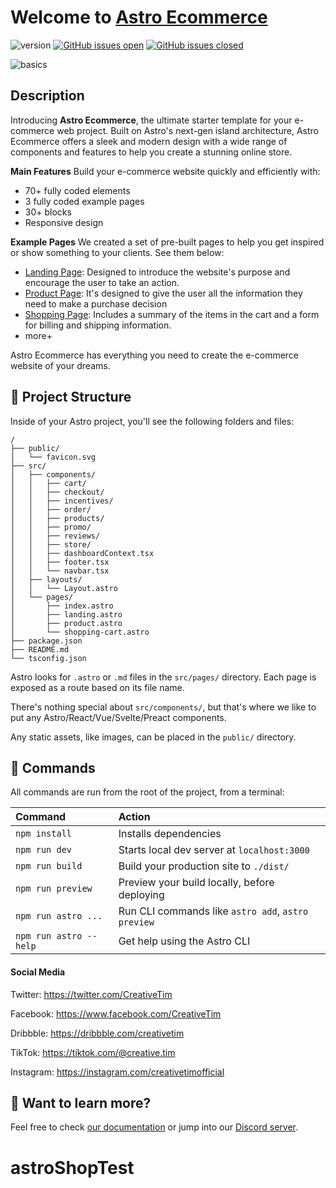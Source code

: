 # Welcome to [Astro Ecommerce](https://www.creative-tim.com/astro)

![version](https://img.shields.io/badge/version-1.1.0-blue.svg) [![GitHub issues open](https://img.shields.io/github/issues/creativetimofficial/astro-ecommerce.svg?maxAge=2592000)](https://github.com/creativetimofficial/astro-ecommerce/issues?q=is%3Aopen+is%3Aissue) [![GitHub issues closed](https://img.shields.io/github/issues-closed-raw/creativetimofficial/astro-ecommerce.svg?maxAge=2592000)](https://github.com/creativetimofficial/astro-ecommerce/issues?q=is%3Aissue+is%3Aclosed)

![basics](https://raw.githubusercontent.com/creativetimofficial/public-assets/master/astro-ecommerce/astro-ecommerce-1.jpg)

## Description

Introducing **Astro Ecommerce**, the ultimate starter template for your e-commerce web project. Built on Astro's next-gen island architecture, Astro Ecommerce offers a sleek and modern design with a wide range of components and features to help you create a stunning online store.

**Main Features**
Build your e-commerce website quickly and efficiently with:
- 70+ fully coded elements
- 3 fully coded example pages
- 30+ blocks
- Responsive design

**Example Pages**
We created a set of pre-built pages to help you get inspired or show something to your clients. See them below:
- [Landing Page](https://demos.creative-tim.com/astro-ecommerce/landing/): Designed to introduce the website's purpose and encourage the user to take an action.
- [Product Page](https://demos.creative-tim.com/astro-ecommerce/product/): It's designed to give the user all the information they need to make a purchase decision
- [Shopping Page](https://demos.creative-tim.com/astro-ecommerce/shopping-cart/): Includes a summary of the items in the cart and a form for billing and shipping information.
- more+

Astro Ecommerce has everything you need to create the e-commerce website of your dreams.


## 🚀 Project Structure

Inside of your Astro project, you'll see the following folders and files:

```
/
├── public/
│   └── favicon.svg
├── src/
│   ├── components/
│   │   ├── cart/
│   │   ├── checkout/
│   │   ├── incentives/
│   │   ├── order/
│   │   ├── products/
│   │   ├── promo/
│   │   ├── reviews/
│   │   ├── store/
│   │   ├── dashboardContext.tsx
│   │   ├── footer.tsx
│   │   └── navbar.tsx
│   ├── layouts/
│   │   └── Layout.astro
│   └── pages/
│       ├── index.astro
│       ├── landing.astro
│       ├── product.astro
│       └── shopping-cart.astro
├── package.json
├── README.md
└── tsconfig.json
```

Astro looks for `.astro` or `.md` files in the `src/pages/` directory. Each page is exposed as a route based on its file name.

There's nothing special about `src/components/`, but that's where we like to put any Astro/React/Vue/Svelte/Preact components.

Any static assets, like images, can be placed in the `public/` directory.

## 🧞 Commands

All commands are run from the root of the project, from a terminal:

| Command                | Action                                             |
| :--------------------- | :------------------------------------------------- |
| `npm install`          | Installs dependencies                              |
| `npm run dev`          | Starts local dev server at `localhost:3000`        |
| `npm run build`        | Build your production site to `./dist/`            |
| `npm run preview`      | Preview your build locally, before deploying       |
| `npm run astro ...`    | Run CLI commands like `astro add`, `astro preview` |
| `npm run astro --help` | Get help using the Astro CLI                       |

#### Social Media

Twitter: <https://twitter.com/CreativeTim>

Facebook: <https://www.facebook.com/CreativeTim>

Dribbble: <https://dribbble.com/creativetim>

TikTok: <https://tiktok.com/@creative.tim>

Instagram: <https://instagram.com/creativetimofficial>

## 👀 Want to learn more?

Feel free to check [our documentation](https://www.creative-tim.com/learning-lab/astro/overview/astro-ecommerce) or jump into our [Discord server](https://discord.com/invite/TGZqBvZB).
# astroShopTest
